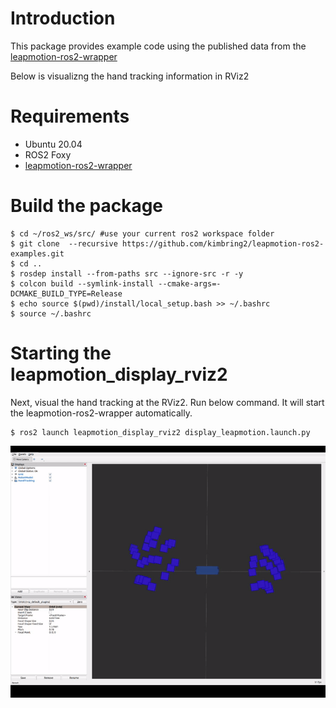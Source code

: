 # Introduction
This package provides example code using the published data from the [leapmotion-ros2-wrapper](https://github.com/kimbring2/leapmotion-ros2-wrapper)

Below is visualizng the hand tracking information in RViz2

# Requirements
- Ubuntu 20.04
- ROS2 Foxy
- [leapmotion-ros2-wrapper](https://github.com/kimbring2/leapmotion-ros2-wrapper)

# Build the package
```
$ cd ~/ros2_ws/src/ #use your current ros2 workspace folder
$ git clone  --recursive https://github.com/kimbring2/leapmotion-ros2-examples.git
$ cd ..
$ rosdep install --from-paths src --ignore-src -r -y
$ colcon build --symlink-install --cmake-args=-DCMAKE_BUILD_TYPE=Release
$ echo source $(pwd)/install/local_setup.bash >> ~/.bashrc
$ source ~/.bashrc
```

# Starting the leapmotion_display_rviz2 
Next, visual the hand tracking at the RViz2. Run below command. It will start the leapmotion-ros2-wrapper automatically.

```
$ ros2 launch leapmotion_display_rviz2 display_leapmotion.launch.py
```

<img src="images/leapmotion_rviz.gif" width="1000">
